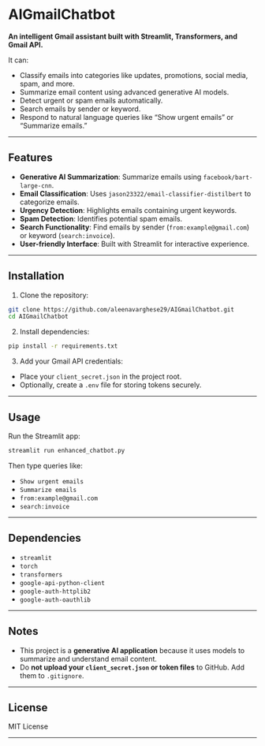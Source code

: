 

# AIGmailChatbot

**An intelligent Gmail assistant built with Streamlit, Transformers, and Gmail API.**

It can:

* Classify emails into categories like updates, promotions, social media, spam, and more.
* Summarize email content using advanced generative AI models.
* Detect urgent or spam emails automatically.
* Search emails by sender or keyword.
* Respond to natural language queries like “Show urgent emails” or “Summarize emails.”

---

## Features

* **Generative AI Summarization**: Summarize emails using `facebook/bart-large-cnn`.
* **Email Classification**: Uses `jason23322/email-classifier-distilbert` to categorize emails.
* **Urgency Detection**: Highlights emails containing urgent keywords.
* **Spam Detection**: Identifies potential spam emails.
* **Search Functionality**: Find emails by sender (`from:example@gmail.com`) or keyword (`search:invoice`).
* **User-friendly Interface**: Built with Streamlit for interactive experience.

---

## Installation

1. Clone the repository:

```bash
git clone https://github.com/aleenavarghese29/AIGmailChatbot.git
cd AIGmailChatbot
```

2. Install dependencies:

```bash
pip install -r requirements.txt
```

3. Add your Gmail API credentials:

* Place your `client_secret.json` in the project root.
* Optionally, create a `.env` file for storing tokens securely.

---

## Usage

Run the Streamlit app:

```bash
streamlit run enhanced_chatbot.py
```

Then type queries like:

* `Show urgent emails`
* `Summarize emails`
* `from:example@gmail.com`
* `search:invoice`

---

## Dependencies

* `streamlit`
* `torch`
* `transformers`
* `google-api-python-client`
* `google-auth-httplib2`
* `google-auth-oauthlib`


---

## Notes

* This project is a **generative AI application** because it uses models to summarize and understand email content.
* Do **not upload your `client_secret.json` or token files** to GitHub. Add them to `.gitignore`.

---

## License

MIT License

---

